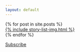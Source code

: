 ```yaml
---
layout: default
---
```


  <div id="post-list">
		{% for post in site.posts %}
		<div class="post-img-link-wrapper" data-content="test caption">
		  <a class="post-img-link" href="{{ post.url | prepend: site.baseurl }}">
			  {% include story-list-img.html %}
		  </a>
		</div>
		{% endfor %}
  
  </div>

  <p class="rss-subscribe"><a href="">Subscribe</a></p>